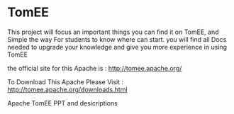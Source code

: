 # TomEE

This project will focus an important things you can find it on TomEE,
and Simple the way For students to know where can start.
you will find all Docs needed to upgrade your knowledge and give you more experience in using TomEE

the official site for this Apache is :
http://tomee.apache.org/

To Download This Apache Please Visit : http://tomee.apache.org/downloads.html



Apache TomEE PPT and desicriptions
